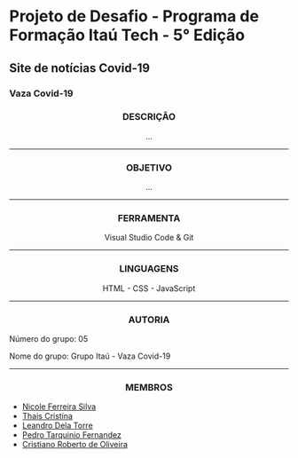 # Projeto de Desafio - Programa de Formação Itaú Tech - 5° Edição
## Site de notícias Covid-19
### Vaza Covid-19

<h3 align="center">
DESCRIÇÃO
</h3>

<p align="center">
...
</p>
<hr>

<h3 align="center">
OBJETIVO
</h3>

<p align="center">
...
</p>
  
<hr>
<h3 align="center">
FERRAMENTA
</h3>

<p align="center">
Visual Studio Code & Git
</p>
<hr>

<h3 align="center">
LINGUAGENS
</h3>

<p align="center">
HTML
- CSS
- JavaScript
</p>
<hr>
  
<h3 align="center">
AUTORIA
</h3>

Número do grupo: 05

Nome do grupo: Grupo Itaú - Vaza Covid-19
<hr>
<h3 align="center">
MEMBROS
</h3>

- [Nicole Ferreira Silva](https://github.com/lefeani)
- [Thais Cristina](https://github.com/ThaisCristiny86)
- [Leandro Dela Torre](https://github.com/Leodt85)
- [Pedro Tarquinio Fernandez](https://github.com/https://github.com/pedrotarquinio/tarquinio)
- [Cristiano Roberto de Oliveira](https://github.com/orc1272)
